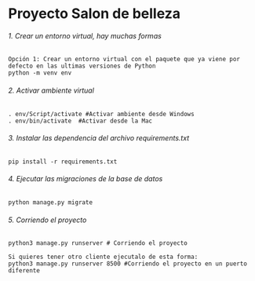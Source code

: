 # Proyecto Salon de belleza

###### 1. Crear un entorno virtual, hay muchas formas

    Opción 1: Crear un entorno virtual con el paquete que ya viene por defecto en las ultimas versiones de Python
    python -m venv env 

###### 2. Activar ambiente virtual

    . env/Script/activate #Activar ambiente desde Windows
    . env/bin/activate  #Activar desde la Mac

###### 3. Instalar las dependencia del archivo requirements.txt

    pip install -r requirements.txt

###### 4. Ejecutar las migraciones de la base de datos

    python manage.py migrate

###### 5. Corriendo el proyecto

    python3 manage.py runserver # Corriendo el proyecto

    Si quieres tener otro cliente ejecutalo de esta forma:
    python3 manage.py runserver 8500 #Corriendo el proyecto en un puerto diferente

